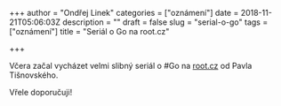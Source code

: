 +++
author = "Ondřej Linek"
categories = ["oznámení"]
date = 2018-11-21T05:06:03Z
description = ""
draft = false
slug = "serial-o-go"
tags = ["oznámení"]
title = "Seriál o Go na root.cz"

+++

Včera začal vycházet velmi slibný seriál o #Go na [root.cz](https://www.root.cz/clanky/go-minimalisticky-a-prekvapive-vykonny-programovaci-jazyk/) od Pavla Tišnovského. 

Vřele doporučuji!